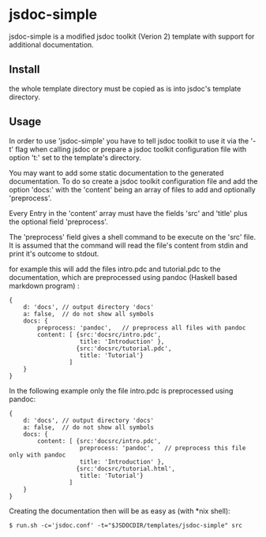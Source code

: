 
jsdoc-simple
============

jsdoc-simple is a modified jsdoc toolkit (Verion 2) template with support for 
additional documentation.

## Install ##

the whole template directory must be copied as is into jsdoc's template directory.

## Usage ##

In order to use 'jsdoc-simple' you have to tell jsdoc toolkit to use it via
the '-t' flag when calling jsdoc or prepare a jsdoc toolkit configuration file 
with option 't:' set to the template's directory.

You may want to add some static documentation to the generated documentation. To do
so create a jsdoc toolkit configuration file and add the option 'docs:' with
the 'content' being an array of files to add and optionally 'preprocess'.

Every Entry in the 'content' array must have the fields 'src' and 'title' plus
the optional field 'preprocess'.

The 'preprocess' field gives a shell command to be execute on the 'src' file. It
is assumed that the command will read the file's content from stdin and print
it's outcome to stdout.

for example this will add the files intro.pdc and tutorial.pdc to the
documentation, which are preprocessed using pandoc (Haskell based markdown
program) :

    {
        d: 'docs', // output directory 'docs'
        a: false,  // do not show all symbols
        docs: {
            preprocess: 'pandoc',   // preprocess all files with pandoc
            content: [ {src:'docsrc/intro.pdc',
                        title: 'Introduction' },
                       {src:'docsrc/tutorial.pdc',
                        title: 'Tutorial'}
                     ]
        }
    }

In the following example only the file intro.pdc is preprocessed using pandoc:

    {
        d: 'docs', // output directory 'docs'
        a: false,  // do not show all symbols
        docs: {
            content: [ {src:'docsrc/intro.pdc',
                        preprocess: 'pandoc',   // preprocess this file only with pandoc
                        title: 'Introduction' },
                       {src:'docsrc/tutorial.html',
                        title: 'Tutorial'}
                     ]
        }
    }

Creating the documentation then will be as easy as (with *nix shell):

    $ run.sh -c='jsdoc.conf' -t="$JSDOCDIR/templates/jsdoc-simple" src

